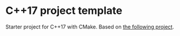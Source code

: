 # C++17 project template
Starter project for C++17 with CMake. Based on [the following project](https://github.com/cpp-best-practices/cpp_starter_project).
